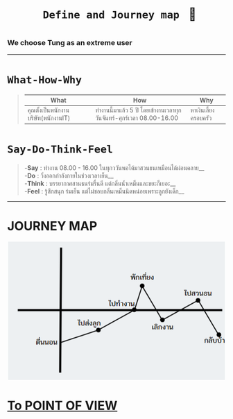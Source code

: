  # <h1 align = center> <code> Define and Journey map </code> :floppy_disk: <h1>
 ### We choose Tung as an extreme user
 <hr>

 # `What-How-Why`
> |**What**|**How**|**Why**|
>|---|---|----|
>|คุณตั้งเป็นพนักงานบริษัท(พนักงานIT)|ทำงานนี้มาแล้ว 5 ปี โดยเข้างานเวลาทุกวันจันทร์-ศุกร์เวลา 08.00-16.00|หาเงินเลี้ยงครอบครัว|


# `Say-Do-Think-Feel`
> -**Say** : ทำงาน 08.00 - 16.00 ในทุกววันพอได้มาสวนธนเหมือนได้ผ่อนคลาย__  
> -**Do** : วิ่งออกกำลังกายในช่วงเวลาเย็น__  
> -**Think** : บรรยากาศสานธนร่มรื่นดี แต่กลิ่นน้ำเหม็นและขยะก็เยอะ__  
> -**Feel** : รู้สึกสนุก ร่มเย็น แต่ไม่ชอบกลิ่นเหม็นนิดหน่อยเพราะลูกยังเด็ก__  
<hr>

# JOURNEY MAP

<p align = "center">
  <img src="/image/journey.png" alt="" width = 500px>
</p>

[To POINT OF VIEW](https://github.com/LeoPonin/INT100-G2-02-2Na2Jai/blob/main/Tung/POV.md)
=======
